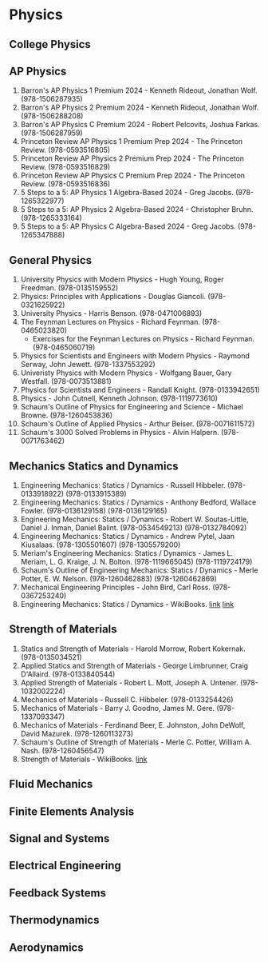 # Physics
## College Physics
## AP Physics
1. Barron's AP Physics 1 Premium 2024 - Kenneth Rideout, Jonathan Wolf. (978-1506287935)
2. Barron's AP Physics 2 Premium 2024 - Kenneth Rideout, Jonathan Wolf. (978-1506288208)
3. Barron's AP Physics C Premium 2024 - Robert Pelcovits, Joshua Farkas. (978-1506287959)
4. Princeton Review AP Physics 1 Premium Prep 2024 - The Princeton Review. (978-0593516805)
5. Princeton Review AP Physics 2 Premium Prep 2024 - The Princeton Review. (978-0593516829)
6. Princeton Review AP Physics C Premium Prep 2024 - The Princeton Review. (978-0593516836)
7. 5 Steps to a 5: AP Physics 1 Algebra-Based 2024 - Greg Jacobs. (978-1265322977)
8. 5 Steps to a 5: AP Physics 2 Algebra-Based 2024 - Christopher Bruhn. (978-1265333164)
9. 5 Steps to a 5: AP Physics C Algebra-Based 2024 - Greg Jacobs. (978-1265347888)
## General Physics
1. University Physics with Modern Physics - Hugh Young, Roger Freedman. (978-0135159552)
2. Physics: Principles with Applications - Douglas Giancoli. (978-0321625922)
3. University Physics - Harris Benson. (978-0471006893)
4. The Feynman Lectures on Physics - Richard Feynman. (978-0465023820)
    - Exercises for the Feynman Lectures on Physics - Richard Feynman. (978-0465060719)
5. Physics for Scientists and Engineers with Modern Physics - Raymond Serway, John Jewett. (978-1337553292)
6. Univeristy Physics with Modern Physics - Wolfgang Bauer, Gary Westfall. (978-0073513881)
7. Physics for Scientists and Engineers - Randall Knight. (978-0133942651)
8. Physics - John Cutnell, Kenneth Johnson. (978-1119773610)
9. Schaum's Outline of Physics for Engineering and Science - Michael Browne. (978-1260453836)
10. Schaum's Outline of Applied Physics - Arthur Beiser. (978-0071611572)
11. Schaum's 3000 Solved Problems in Physics - Alvin Halpern. (978-0071763462)
## Mechanics Statics and Dynamics
1. Engineering Mechanics: Statics / Dynamics - Russell Hibbeler. (978-0133918922) (978-0133915389)
2. Engineering Mechanics: Statics / Dynamics - Anthony Bedford, Wallace Fowler. (978-0136129158) (978-0136129165)
3. Engineering Mechanics: Statics / Dynamics - Robert W. Soutas-Little, Daniel J. Inman, Daniel Balint. (978-0534549213) (978-0132784092)
4. Engineering Mechanics: Statics / Dynamics - Andrew Pytel, Jaan Kiusalaas. (978-1305501607) (978-1305579200)
5. Meriam's Engineering Mechanics: Statics / Dynamics - James L. Meriam, L. G. Kraige, J. N. Bolton. (978-1119665045) (978-1119724179)
6. Schaum's Outline of Engineering Mechanics: Statics / Dynamics - Merle Potter, E. W. Nelson. (978-1260462883) (978-1260462869)
7. Mechanical Engineering Principles - John Bird, Carl Ross. (978-0367253240)
8. Engineering Mechanics: Statics / Dynamics - WikiBooks. [link](https://en.wikibooks.org/wiki/Statics) [link](https://en.wikibooks.org/wiki/Dynamics)
## Strength of Materials
1. Statics and Strength of Materials - Harold Morrow, Robert Kokernak. (978-0135034521)
2. Applied Statics and Strength of Materials - George Limbrunner, Craig D'Allaird. (978-0133840544)
3. Applied Strength of Materials - Robert L. Mott, Joseph A. Untener. (978-1032002224)
4. Mechanics of Materials - Russell C. Hibbeler. (978-0133254426)
5. Mechanics of Materials - Barry J. Goodno, James M. Gere. (978-1337093347)
6. Mechanics of Materials - Ferdinand Beer, E. Johnston, John DeWolf, David Mazurek. (978-1260113273)
7. Schaum's Outline of Strength of Materials - Merle C. Potter, William A. Nash. (978-1260456547)
8. Strength of Materials - WikiBooks. [link](https://en.wikibooks.org/wiki/Strength_of_Materials)
## Fluid Mechanics
## Finite Elements Analysis
## Signal and Systems
## Electrical Engineering
## Feedback Systems
## Thermodynamics
## Aerodynamics
